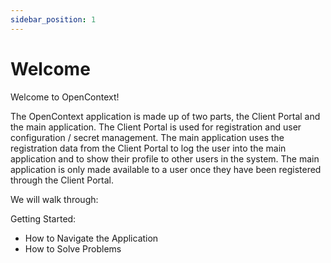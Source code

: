 ```yaml
---
sidebar_position: 1
---
```


# Welcome

Welcome to OpenContext!

The OpenContext application is made up of two parts, the Client Portal and the main application. The Client Portal is used for registration and user configuration / secret management. The main application uses the registration data from the Client Portal to log the user into the main application and to show their profile to other users in the system. The main application is only made available to a user once they have been registered through the Client Portal.

We will walk through:

Getting Started:

- How to Navigate the Application
- How to Solve Problems
